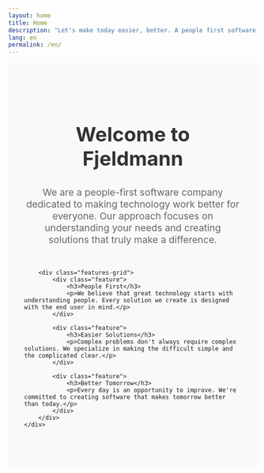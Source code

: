 ```yaml
---
layout: home
title: Home
description: "Let's make today easier, better. A people first software company"
lang: en
permalink: /en/
---
```


<section class="intro-section fade-in-up">
    <div class="container">
        <h2>Welcome to Fjeldmann</h2>
        <p>We are a people-first software company dedicated to making technology work better for everyone. Our approach focuses on understanding your needs and creating solutions that truly make a difference.</p>
        
        <div class="features-grid">
            <div class="feature">
                <h3>People First</h3>
                <p>We believe that great technology starts with understanding people. Every solution we create is designed with the end user in mind.</p>
            </div>
            
            <div class="feature">
                <h3>Easier Solutions</h3>
                <p>Complex problems don't always require complex solutions. We specialize in making the difficult simple and the complicated clear.</p>
            </div>
            
            <div class="feature">
                <h3>Better Tomorrow</h3>
                <p>Every day is an opportunity to improve. We're committed to creating software that makes tomorrow better than today.</p>
            </div>
        </div>
    </div>
</section>

<style>
.intro-section {
    padding: 4rem 2rem;
    background: #f8f9fa;
}

.container {
    max-width: 1200px;
    margin: 0 auto;
}

.intro-section h2 {
    font-size: 2.5rem;
    text-align: center;
    margin-bottom: 2rem;
    color: #333;
}

.intro-section > .container > p {
    font-size: 1.2rem;
    text-align: center;
    margin-bottom: 3rem;
    color: #666;
    max-width: 800px;
    margin-left: auto;
    margin-right: auto;
}

.features-grid {
    display: grid;
    grid-template-columns: repeat(auto-fit, minmax(300px, 1fr));
    gap: 2rem;
    margin-top: 3rem;
}

.feature {
    background: white;
    padding: 2rem;
    border-radius: 10px;
    box-shadow: 0 5px 15px rgba(0, 0, 0, 0.1);
    text-align: center;
    transition: transform 0.3s ease;
}

.feature:hover {
    transform: translateY(-5px);
}

.feature h3 {
    font-size: 1.5rem;
    margin-bottom: 1rem;
    color: #333;
}

.feature p {
    color: #666;
    line-height: 1.6;
}
</style>